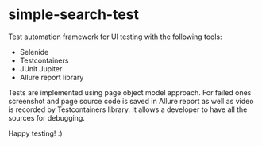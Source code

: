# simple-search-test
Test automation framework for UI testing with the following tools:
 * Selenide
 * Testcontainers
 * JUnit Jupiter
 * Allure report library

Tests are implemented using page object model approach.
For failed ones screenshot and page source code is saved in Allure report as well as video is recorded by Testcontainers library.
It allows a developer to have all the sources for debugging.

Happy testing! :)